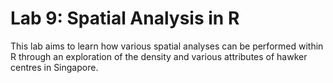 # Lab 9: Spatial Analysis in R
This lab aims to learn how various spatial analyses can be performed within R through an exploration of the density and various attributes of hawker centres in Singapore.
